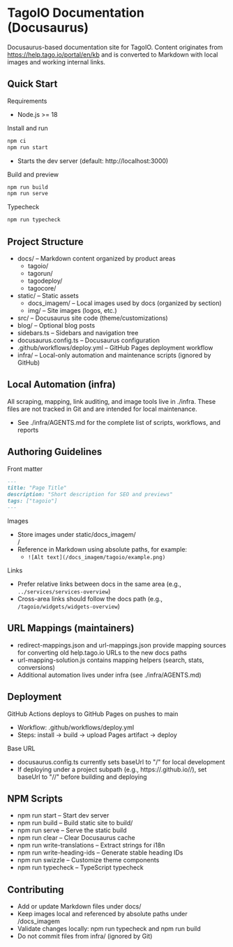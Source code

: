 # TagoIO Documentation (Docusaurus)

Docusaurus-based documentation site for TagoIO. Content originates from https://help.tago.io/portal/en/kb and is converted to Markdown with local images and working internal links.

## Quick Start

Requirements
- Node.js >= 18

Install and run
```bash
npm ci
npm run start
```
- Starts the dev server (default: http://localhost:3000)

Build and preview
```bash
npm run build
npm run serve
```

Typecheck
```bash
npm run typecheck
```

## Project Structure

- docs/ – Markdown content organized by product areas
  - tagoio/
  - tagorun/
  - tagodeploy/
  - tagocore/
- static/ – Static assets
  - docs_imagem/ – Local images used by docs (organized by section)
  - img/ – Site images (logos, etc.)
- src/ – Docusaurus site code (theme/customizations)
- blog/ – Optional blog posts
- sidebars.ts – Sidebars and navigation tree
- docusaurus.config.ts – Docusaurus configuration
- .github/workflows/deploy.yml – GitHub Pages deployment workflow
- infra/ – Local-only automation and maintenance scripts (ignored by GitHub)

## Local Automation (infra)
All scraping, mapping, link auditing, and image tools live in ./infra. These files are not tracked in Git and are intended for local maintenance.
- See ./infra/AGENTS.md for the complete list of scripts, workflows, and reports

## Authoring Guidelines

Front matter
```markdown
---
title: "Page Title"
description: "Short description for SEO and previews"
tags: ["tagoio"]
---
```

Images
- Store images under static/docs_imagem/<section>/
- Reference in Markdown using absolute paths, for example:
  - `![Alt text](/docs_imagem/tagoio/example.png)`

Links
- Prefer relative links between docs in the same area (e.g., `../services/services-overview`)
- Cross-area links should follow the docs path (e.g., `/tagoio/widgets/widgets-overview`)

## URL Mappings (maintainers)
- redirect-mappings.json and url-mappings.json provide mapping sources for converting old help.tago.io URLs to the new docs paths
- url-mapping-solution.js contains mapping helpers (search, stats, conversions)
- Additional automation lives under infra (see ./infra/AGENTS.md)

## Deployment

GitHub Actions deploys to GitHub Pages on pushes to main
- Workflow: .github/workflows/deploy.yml
- Steps: install → build → upload Pages artifact → deploy

Base URL
- docusaurus.config.ts currently sets baseUrl to "/" for local development
- If deploying under a project subpath (e.g., https://<org>.github.io/<repo>/), set baseUrl to "/<repo>/" before building and deploying

## NPM Scripts
- npm run start – Start dev server
- npm run build – Build static site to build/
- npm run serve – Serve the static build
- npm run clear – Clear Docusaurus cache
- npm run write-translations – Extract strings for i18n
- npm run write-heading-ids – Generate stable heading IDs
- npm run swizzle – Customize theme components
- npm run typecheck – TypeScript typecheck

## Contributing
- Add or update Markdown files under docs/
- Keep images local and referenced by absolute paths under /docs_imagem
- Validate changes locally: npm run typecheck and npm run build
- Do not commit files from infra/ (ignored by Git)

